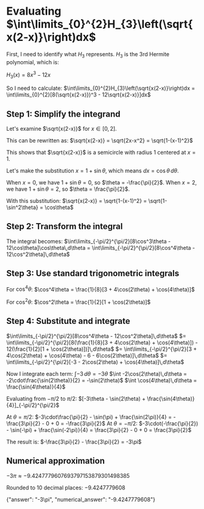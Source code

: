 # Evaluating $\int\limits_{0}^{2}H_{3}\left(\sqrt{x(2-x)}\right)dx$

First, I need to identify what $H_3$ represents. $H_3$ is the 3rd Hermite polynomial, which is:

$H_3(x) = 8x^3 - 12x$

So I need to calculate:
$\int\limits_{0}^{2}H_{3}\left(\sqrt{x(2-x)}\right)dx = \int\limits_{0}^{2}[8(\sqrt{x(2-x)})^3 - 12\sqrt{x(2-x)}]dx$

## Step 1: Simplify the integrand
Let's examine $\sqrt{x(2-x)}$ for $x \in [0,2]$.

This can be rewritten as:
$\sqrt{x(2-x)} = \sqrt{2x-x^2} = \sqrt{1-(x-1)^2}$

This shows that $\sqrt{x(2-x)}$ is a semicircle with radius 1 centered at $x=1$.

Let's make the substitution $x = 1 + \sin\theta$, which means $dx = \cos\theta\,d\theta$.

When $x = 0$, we have $1 + \sin\theta = 0$, so $\theta = -\frac{\pi}{2}$.
When $x = 2$, we have $1 + \sin\theta = 2$, so $\theta = \frac{\pi}{2}$.

With this substitution:
$\sqrt{x(2-x)} = \sqrt{1-(x-1)^2} = \sqrt{1-\sin^2\theta} = \cos\theta$

## Step 2: Transform the integral
The integral becomes:
$\int\limits_{-\pi/2}^{\pi/2}[8\cos^3\theta - 12\cos\theta]\cos\theta\,d\theta = \int\limits_{-\pi/2}^{\pi/2}[8\cos^4\theta - 12\cos^2\theta]\,d\theta$

## Step 3: Use standard trigonometric integrals
For $\cos^4\theta$:
$\cos^4\theta = \frac{1}{8}[3 + 4\cos(2\theta) + \cos(4\theta)]$

For $\cos^2\theta$:
$\cos^2\theta = \frac{1}{2}[1 + \cos(2\theta)]$

## Step 4: Substitute and integrate
$\int\limits_{-\pi/2}^{\pi/2}[8\cos^4\theta - 12\cos^2\theta]\,d\theta$
$= \int\limits_{-\pi/2}^{\pi/2}[8(\frac{1}{8}[3 + 4\cos(2\theta) + \cos(4\theta)]) - 12(\frac{1}{2}[1 + \cos(2\theta)])]\,d\theta$
$= \int\limits_{-\pi/2}^{\pi/2}[3 + 4\cos(2\theta) + \cos(4\theta) - 6 - 6\cos(2\theta)]\,d\theta$
$= \int\limits_{-\pi/2}^{\pi/2}[-3 - 2\cos(2\theta) + \cos(4\theta)]\,d\theta$

Now I integrate each term:
$\int -3\,d\theta = -3\theta$
$\int -2\cos(2\theta)\,d\theta = -2\cdot\frac{\sin(2\theta)}{2} = -\sin(2\theta)$
$\int \cos(4\theta)\,d\theta = \frac{\sin(4\theta)}{4}$

Evaluating from $-\pi/2$ to $\pi/2$:
$[-3\theta - \sin(2\theta) + \frac{\sin(4\theta)}{4}]_{-\pi/2}^{\pi/2}$

At $\theta = \pi/2$: $-3\cdot\frac{\pi}{2} - \sin(\pi) + \frac{\sin(2\pi)}{4} = -\frac{3\pi}{2} - 0 + 0 = -\frac{3\pi}{2}$
At $\theta = -\pi/2$: $-3\cdot(-\frac{\pi}{2}) - \sin(-\pi) + \frac{\sin(-2\pi)}{4} = \frac{3\pi}{2} - 0 + 0 = \frac{3\pi}{2}$

The result is: $-\frac{3\pi}{2} - \frac{3\pi}{2} = -3\pi$

## Numerical approximation
$-3\pi \approx -9.4247779607693797153879301498385$

Rounded to 10 decimal places: $-9.4247779608$

{"answer": "-3\\pi", "numerical_answer": "-9.4247779608"}